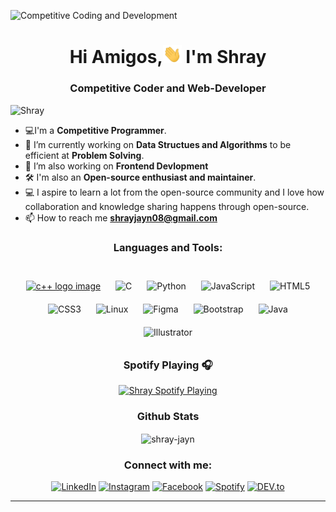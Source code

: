 ![Competitive Coding and Development](https://media-exp1.licdn.com/dms/image/C5616AQEjmey1_eTOgQ/profile-displaybackgroundimage-shrink_350_1400/0/1628605749256?e=1634169600&v=beta&t=pohpRldjFzWlRfDNsNLh8FOcbKMZfHS2YkU5xmPe0EA)

<h1 align="center">Hi Amigos,<img src="https://raw.githubusercontent.com/ABSphreak/ABSphreak/master/gifs/Hi.gif" width="30px" /> I'm Shray</h1>
<h3 align="center">Competitive Coder and Web-Developer</h3>

<p align="left"> <img src="https://komarev.com/ghpvc/?username=your-github-shray-jayn" alt="Shray" /> </p>




- 💻I'm a **Competitive Programmer**.
- 🔭 I’m currently working on **Data Structues and Algorithms** to be efficient at **Problem Solving**.
- 🌱 I’m also working on **Frontend Devlopment**
- 🛠 I'm also an **Open-source enthusiast and maintainer**.
- 💻 I aspire to learn a lot from the open-source community and I love how collaboration and knowledge sharing happens through open-source.
- 📫 How to reach me **shrayjayn08@gmail.com**


<h3 align="center">Languages and Tools:</h3>


<br>

<div align="center">  
  <a  style="margin: 10px" href="https://www.freeiconspng.com/img/28389" title="Image from freeiconspng.com"><img src="https://www.freeiconspng.com/uploads/c--logo-icon-0.png" height="25"  alt="c++ logo image" /></a>
<!--   <img style="margin: 10px" src="https://www.freeiconspng.com/img/28389" alt="C++" height="25" />   -->
<img style="margin: 10px" src="https://profilinator.rishav.dev/skills-assets/c-original.svg" alt="C" height="25" />  
<img style="margin: 10px" src="https://profilinator.rishav.dev/skills-assets/python-original.svg" alt="Python" height="25" />  
<img style="margin: 10px" src="https://profilinator.rishav.dev/skills-assets/javascript-original.svg" alt="JavaScript" height="25" />  

<img style="margin: 10px" src="https://profilinator.rishav.dev/skills-assets/html5-original-wordmark.svg" alt="HTML5" height="25" />  
<img style="margin: 10px" src="https://profilinator.rishav.dev/skills-assets/css3-original-wordmark.svg" alt="CSS3" height="25" />  

<img style="margin: 10px" src="https://profilinator.rishav.dev/skills-assets/linux-original.svg" alt="Linux" height="25" />  

<img style="margin: 10px" src="https://profilinator.rishav.dev/skills-assets/figma-icon.svg" alt="Figma" height="25" />  

<img style="margin: 10px" src="https://profilinator.rishav.dev/skills-assets/bootstrap-plain.svg" alt="Bootstrap" height="25" />  
<img style="margin: 10px" src="https://profilinator.rishav.dev/skills-assets/java-original-wordmark.svg" alt="Java" height="25" />  

<img style="margin: 10px" src="https://profilinator.rishav.dev/skills-assets/adobe_illustrator-icon.svg" alt="Illustrator" height="25" />  
</div>  




<h3 align="center" id="spotify-playing-">Spotify Playing 🎧</h3>
<p align="center">
  <a href="https://open.spotify.com/user/wcw78odmotfxhv9g0mivw2q2b">
   <img src="https://spotify-now-playing-sauravchamoli17.vercel.app/api/spotify-playing" alt="Shray Spotify Playing" width="350" />
  </a>
</p>


<h3 align="center">Github Stats</h3>
<p align="center">
  <img align="center" src="https://github-readme-stats.vercel.app/api?username=shray-jayn&show_icons=true&hide=stars,issues&count_private=true&theme=radical" alt="shray-jayn" />
</p>





<h3 align="center">Connect with me:</h3>


<div align="center">  

<a href="https://www.linkedin.com/in/shray-jain-89a9a9145/" target="_blank"><img src="https://img.shields.io/badge/LinkedIn-%230077B5.svg?&style=flat-square&logo=linkedin&logoColor=white" alt="LinkedIn"></a>
<a href="#" target="_blank"><img src="https://img.shields.io/badge/Instagram-%23E4405F.svg?&style=flat-square&logo=instagram&logoColor=white" alt="Instagram"></a>
<a href="#" target="_blank"><img src="https://img.shields.io/badge/Facebook-%231877F2.svg?&style=flat-square&logo=facebook&logoColor=white" alt="Facebook"></a>
<a href="#" target="_blank"><img src="https://img.shields.io/badge/Spotify-%231ED760.svg?&style=flat-square&logo=spotify&logoColor=white" alt="Spotify"></a>
<a href="#" target="_blank"><img src="https://img.shields.io/badge/DEV-%230A0A0A.svg?&style=flat-square&logo=DEV.to&logoColor=white" alt="DEV.to"></a>
</div>


-----


